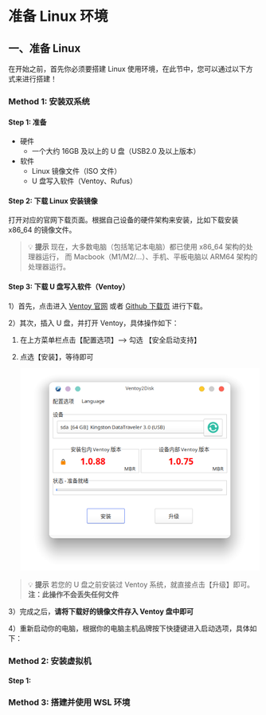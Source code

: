 # 准备 Linux 环境

## 一、准备 Linux

在开始之前，首先你必须要搭建 Linux 使用环境，在此节中，您可以通过以下方式来进行搭建！

### <a name="m1">Method 1: 安装双系统</a>

#### Step 1: 准备

- 硬件
  - 一个大约 16GB 及以上的 U 盘（USB2.0 及以上版本）
- 软件
  - Linux 镜像文件（ISO 文件）
  - U 盘写入软件（Ventoy、Rufus）

#### Step 2: 下载 Linux 安装镜像

打开对应的官网下载页面。根据自己设备的硬件架构来安装，比如下载安装 x86_64 的镜像文件。

> 💡 **提示**
> 现在，大多数电脑（包括笔记本电脑）都已使用 x86_64 架构的处理器运行，
> 而 Macbook（M1/M2/...）、手机、平板电脑以 ARM64 架构的处理器运行。

#### Step 3: 下载 U 盘写入软件（Ventoy）

1）首先，点击进入 [Ventoy 官网](https://www.ventoy.net/en/index.html) 或者 [Github 下载页](https://github.com/ventoy/Ventoy/releases) 进行下载。

2）其次，插入 U 盘，并打开 Ventoy，具体操作如下：

1. 在上方菜单栏点击【配置选项】--> 勾选 【安全启动支持】

2. 点选【安装】，等待即可

	![ventoy](../images/ventoy.png)

>💡 **提示**
>若您的 U 盘之前安装过 Ventoy 系统，就直接点击【升级】即可。
>**注：此操作不会丢失任何文件**

3）完成之后，**请将下载好的镜像文件存入 Ventoy 盘中即可**

4）重新启动你的电脑，根据你的电脑主机品牌按下快捷键进入启动选项，具体如下：





### <a name="m2">Method 2: 安装虚拟机</a>

#### Step 1: 





### <a name="m3">Method 3: 搭建并使用 WSL 环境</a>





